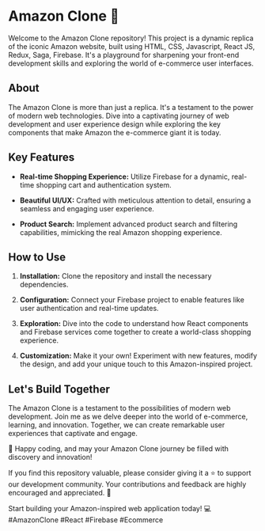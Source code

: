 # Amazon Clone 🛒

Welcome to the Amazon Clone repository! This project is a dynamic replica of the iconic Amazon website, built using HTML, CSS, Javascript, React JS, Redux, Saga, Firebase. It's a playground for sharpening your front-end development skills and exploring the world of e-commerce user interfaces.

## About

The Amazon Clone is more than just a replica. It's a testament to the power of modern web technologies. Dive into a captivating journey of web development and user experience design while exploring the key components that make Amazon the e-commerce giant it is today.

## Key Features

- **Real-time Shopping Experience:** Utilize Firebase for a dynamic, real-time shopping cart and authentication system.

- **Beautiful UI/UX:** Crafted with meticulous attention to detail, ensuring a seamless and engaging user experience.

- **Product Search:** Implement advanced product search and filtering capabilities, mimicking the real Amazon shopping experience.

## How to Use

1. **Installation:** Clone the repository and install the necessary dependencies.

2. **Configuration:** Connect your Firebase project to enable features like user authentication and real-time updates.

3. **Exploration:** Dive into the code to understand how React components and Firebase services come together to create a world-class shopping experience.

4. **Customization:** Make it your own! Experiment with new features, modify the design, and add your unique touch to this Amazon-inspired project.

## Let's Build Together

The Amazon Clone is a testament to the possibilities of modern web development. Join me as we delve deeper into the world of e-commerce, learning, and innovation. Together, we can create remarkable user experiences that captivate and engage.

🚀 Happy coding, and may your Amazon Clone journey be filled with discovery and innovation!

If you find this repository valuable, please consider giving it a ⭐️ to support our development community. Your contributions and feedback are highly encouraged and appreciated. 🙌

Start building your Amazon-inspired web application today! 💻 #AmazonClone #React #Firebase #Ecommerce
